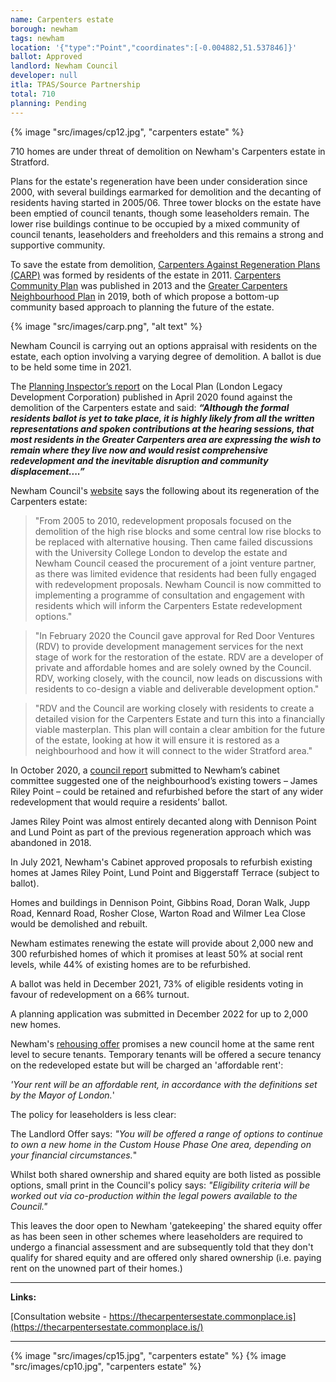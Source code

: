```yaml
---
name: Carpenters estate
borough: newham
tags: newham
location: '{"type":"Point","coordinates":[-0.004882,51.537846]}'
ballot: Approved
landlord: Newham Council
developer: null
itla: TPAS/Source Partnership
total: 710
planning: Pending
---
```

{% image "src/images/cp12.jpg", "carpenters estate" %}

710 homes are under threat of demolition on Newham's Carpenters estate in Stratford.

Plans for the estate's regeneration have been under consideration since 2000, with several buildings earmarked for demolition and the decanting of residents having started in 2005/06.  Three tower blocks on the estate have been emptied of council tenants, though some leaseholders remain.  The lower rise buildings continue to be occupied by a mixed community of council tenants, leaseholders and freeholders and this remains a strong and supportive community. 

To save the estate from demolition, <a href="https://savecarpenters.wordpress.com/about/">Carpenters Against Regeneration Plans (CARP)</a> was formed by residents of the estate in 2011.  <a href="/images/ccplan.pdf">Carpenters Community Plan</a> was published in 2013 and the <a href="https://greatercarpenterscouk.files.wordpress.com/2019/06/np-june-2019-submission-version.pdf">Greater Carpenters Neighbourhood Plan</a> in 2019, both of which propose a bottom-up community based approach to planning the future of the estate.

{% image "src/images/carp.png", "alt text" %}

Newham Council is carrying out an options appraisal with residents on the estate, each option involving a varying degree of demolition.  A ballot is due to be held some time in 2021.

The [Planning Inspector’s report](https://www.queenelizabetholympicpark.co.uk/-/media/lldc/local-plan/examination-2019/inspectors-reports/appendix-1_inspectors-lldc-revised-lp_final-report.ashx?la=en) on the Local Plan (London Legacy Development Corporation) published in April 2020 found against the demolition of the Carpenters estate and said:
<i><strong>
“Although the formal residents ballot is yet to take place, it is highly likely from all the written representations and spoken contributions at the hearing sessions, that most residents in the Greater Carpenters area are expressing the wish to remain where they live now and would resist comprehensive redevelopment and the inevitable disruption and community displacement....”
</strong></i>

Newham Council's [website](https://www.newham.gov.uk/regeneration-1/regeneration-project-carpenters-estate/2?documentId=343&categoryId=20140) says the following about its regeneration of the Carpenters estate:

> "From 2005 to 2010, redevelopment proposals focused on the demolition of the high rise blocks and some central low rise blocks to be replaced with alternative housing. Then came failed discussions with the University College London to develop the estate and Newham Council ceased the procurement of a joint venture partner, as there was limited evidence that residents had been fully engaged with redevelopment proposals. Newham Council is now committed to implementing a programme of consultation and engagement with residents which will inform the Carpenters Estate redevelopment options."


> "In February 2020 the Council gave approval for Red Door Ventures (RDV) to provide development management services for the next stage of work for the restoration of the estate. RDV are a developer of private and affordable homes and are solely owned by the Council. RDV, working closely, with the council, now leads on discussions with residents to co-design a viable and deliverable development option."  

> "RDV and the Council are working closely with residents to create a detailed vision for the Carpenters Estate and turn this into a financially viable masterplan. This plan will contain a clear ambition for the future of the estate, looking at how it will ensure it is restored as a neighbourhood and how it will connect to the wider Stratford area." 

In October 2020, a [council report](https://mgov.newham.gov.uk/documents/s139593/Appraisal%20of%20Tower%20Blocks%20on%20the%20Carpenters%20Estate%20Stratford%20-%20update%20and%20next%20steps%20V8%20Cabint%20issu.pdf) submitted to Newham’s cabinet committee suggested one of the neighbourhood’s existing towers – James Riley Point – could be retained and refurbished before the start of any wider redevelopment that would require a residents’ ballot.

James Riley Point was almost entirely decanted along with Dennison Point and Lund Point as part of the previous regeneration approach which was abandoned in 2018.

In July 2021, Newham's Cabinet approved proposals to refurbish existing homes at James Riley Point, Lund Point and Biggerstaff Terrace (subject to ballot).

Homes and buildings in Dennison Point, Gibbins Road, Doran Walk, Jupp Road, Kennard Road, Rosher Close, Warton Road and Wilmer Lea Close would be demolished and rebuilt.

Newham estimates renewing the estate will provide about 2,000 new and 300 refurbished homes of which it promises at least 50% at social rent levels, while 44% of existing homes are to be refurbished.

A ballot was held in December 2021, 73% of eligible residents voting in favour of redevelopment on a 66% turnout.

A planning application was submitted in December 2022 for up to 2,000 new homes.

Newham's [rehousing offer](https://mgov.newham.gov.uk/documents/s144070/Appenidx%201%20-%20LBN%20Estate%20Regeneration%20Housing%20Offer%20the%20Housing%20Offer.pdf) promises a new council home at the same rent level to secure tenants. Temporary tenants will be offered a secure tenancy on the redeveloped estate but will be charged an 'affordable rent':  

_'Your rent will be an affordable rent, in accordance with the definitions set by the Mayor of London._'

The policy for leaseholders is less clear:

The Landlord Offer says:
_"You will be offered a range of options to continue to own a new home in the Custom House Phase One area, depending on your financial circumstances._"

Whilst both shared ownership and shared equity are both listed as possible options, small print in the Council's policy says:
_"Eligibility criteria will be worked out via co-production within the legal powers available to the Council."_

This leaves the door open to Newham 'gatekeeping' the shared equity offer as has been seen in other schemes where leaseholders are required to undergo a financial assessment and are subsequently told that they don't qualify for shared equity and are offered only shared ownership (i.e. paying rent on the unowned part of their homes.)

---

__Links:__

[Consultation website - https://thecarpentersestate.commonplace.is](https://thecarpentersestate.commonplace.is/)

---

{% image "src/images/cp15.jpg", "carpenters estate" %}
{% image "src/images/cp10.jpg", "carpenters estate" %}